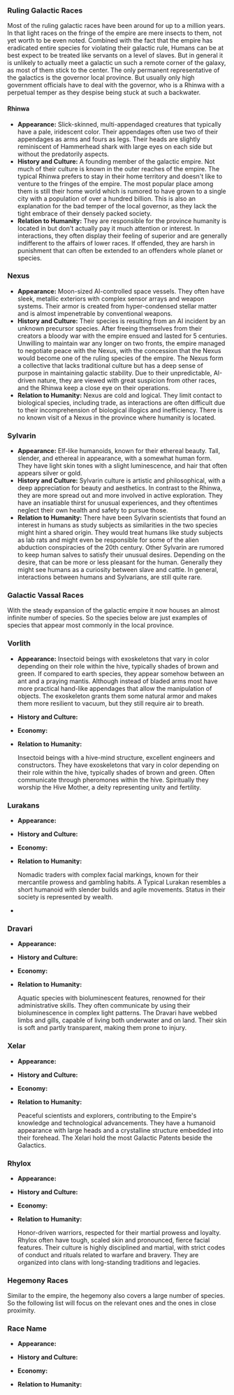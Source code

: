 ### Ruling Galactic Races

Most of the ruling galactic races have been around for up to a million years.
In that light races on the fringe of the empire are mere insects to them, not yet worth to be even noted.
Combined with the fact that the empire has eradicated entire species for violating their galactic rule, 
Humans can be at best expect to be treated like servants on a level of slaves.
But in general it is unlikely to actually meet a galactic un such a remote corner of the
galaxy, as most of them stick to the center. The only permanent representative of the galactics
is the governor local province. But usually only high government officials have to deal with
the governor, who is a Rhinwa with a perpetual temper as they despise being stuck at such a backwater.

#### Rhinwa

- **Appearance:**
  Slick-skinned, multi-appendaged creatures that typically have a pale, iridescent color.
  Their appendages often use two of their appendages as arms and fours as legs.
  Their heads are slightly reminiscent of Hammerhead shark with large eyes on each side but without the predatorily aspects.
- **History and Culture:**
  A founding member of the galactic empire. Not much of their culture is known in the outer reaches of the empire.
  The typical Rhinwa prefers to stay in their home territory and doesn't like to venture to the fringes of the empire.
  The most popular place among them is still their home world which is rumored to have grown to a single city
  with a population of over a hundred billion. This is also an explanation for the bad temper of the local governor,
  as they lack the tight embrace of their densely packed society.
- **Relation to Humanity:**
  They are responsible for the province humanity is located in but don't actually pay it much attention or interest.
  In interactions, they often display their feeling of superior and are generally indifferent to the affairs of lower races.
  If offended, they are harsh in punishment that can often be extended to an offenders whole planet or species.

### Nexus

- **Appearance:**
  Moon-sized AI-controlled space vessels.
  They often have sleek, metallic exteriors with complex sensor arrays and weapon systems.
  Their armor is created from hyper-condensed stellar matter and is almost impenetrable by conventional weapons. 
- **History and Culture:**
  Their species is resulting from an AI incident by an unknown precursor species.
  After freeing themselves from their creators a bloody war with the empire ensued and lasted for 5 centuries.
  Unwilling to maintain war any longer on two fronts, the empire managed to negotiate peace with the Nexus, 
  with the concession that the Nexus would become one of the ruling species of the empire.
  The Nexus form a collective that lacks traditional culture but has a deep sense of purpose in maintaining galactic stability.
  Due to their unpredictable, AI-driven nature, they are viewed with great suspicion from other races, and the Rhinwa keep a close eye on their operations.
- **Relation to Humanity:**
  Nexus are cold and logical.
  They limit contact to biological species, including trade, as interactions are often difficult due to their incomprehension of biological illogics and inefficiency.
  There is no known visit of a Nexus in the province where humanity is located.

### Sylvarin

- **Appearance:**
  Elf-like humanoids, known for their ethereal beauty.
  Tall, slender, and ethereal in appearance, with a somewhat human form.
  They have light skin tones with a slight luminescence, and hair that often appears silver or gold.
- **History and Culture:**
  Sylvarin culture is artistic and philosophical, with a deep appreciation for beauty and aesthetics.
  In contrast to the Rhinwa, they are more spread out and more involved in active exploration.
  They have an insatiable thirst for unusual experiences, and they oftentimes neglect their own health and safety to pursue those.
- **Relation to Humanity:**
  There have been Sylvarin scientists that found an interest in humans as study subjects as similarities in the two species might hint a shared origin.
  They would treat humans like study subjects as lab rats and might even be responsible for some of the alien abduction conspiracies of the 20th century.
  Other Sylvarin are rumored to keep human salves to satisfy their unusual desires. 
  Depending on the desire, that can be more or less pleasant for the human.
  Generally they might see humans as a curiosity between slave and cattle.
  In general, interactions between humans and Sylvarians, are still quite rare.

### Galactic Vassal Races

With the steady expansion of the galactic empire it now houses an almost infinite number of species.
So the species below are just examples of species that appear most commonly in the local province.

### Vorlith

- **Appearance:**
  Insectoid beings with exoskeletons that vary in color depending on their role within the hive, typically shades of brown and green.
  If compared to earth species, they appear somehow between an ant and a praying mantis.
  Although instead of bladed arms most have more practical hand-like appendages that allow the manipulation of objects.
  The exoskeleton grants them some natural armor and makes them more resilient to vacuum, but they still require air to breath.
- **History and Culture:**
  
- **Economy:**

- **Relation to Humanity:**



  Insectoid beings with a hive-mind structure, excellent engineers and constructors.
  They have exoskeletons that vary in color depending on their role within the hive, typically shades of brown and green.
  Often communicate through pheromones within the hive.
  Spiritually they worship the Hive Mother, a deity representing unity and fertility.

### Lurakans

- **Appearance:**

- **History and Culture:**

- **Economy:**

- **Relation to Humanity:**

  Nomadic traders with complex facial markings, known for their mercantile prowess and gambling habits.
  A Typical Lurakan resembles a short humanoid with slender builds and agile movements.
  Status in their society is represented by wealth.
- 
### Dravari

- **Appearance:**

- **History and Culture:**

- **Economy:**

- **Relation to Humanity:**

  Aquatic species with bioluminescent features, renowned for their administrative skills.
  They often communicate by using their bioluminescence in complex light patterns.
  The Dravari have webbed limbs and gills, capable of living both underwater and on land.
  Their skin is soft and partly transparent, making them prone to injury.

### Xelar

- **Appearance:**

- **History and Culture:**
  
- **Economy:**

- **Relation to Humanity:**

  Peaceful scientists and explorers, contributing to the Empire's knowledge and technological advancements.
  They have a humanoid appearance with large heads and a crystalline structure embedded into their forehead.
  The Xelari hold the most Galactic Patents beside the Galactics.
### Rhylox

- **Appearance:**

- **History and Culture:**

- **Economy:**

- **Relation to Humanity:**

  Honor-driven warriors, respected for their martial prowess and loyalty.
  Rhylox often have tough, scaled skin and pronounced, fierce facial features.
  Their culture is highly disciplined and martial, with strict codes of conduct and rituals related to warfare and bravery.
  They are organized into clans with long-standing traditions and legacies.

### Hegemony Races

Similar to the empire, the hegemony also covers a large number of species.
So the following list will focus on the relevant ones and the ones in close proximity.





### Race Name

 - **Appearance:**
   
 - **History and Culture:**
   
 - **Economy:**
   
 - **Relation to Humanity:**
   


